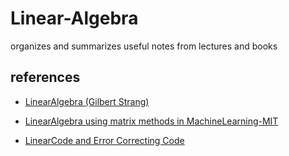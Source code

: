 # Linear-Algebra

organizes and summarizes useful notes from lectures and books

## references

- [LinearAlgebra (Gilbert Strang)](https://www.youtube.com/watch?v=7UJ4CFRGd-U&list=PL221E2BBF13BECF6C)

- [LinearAlgebra using matrix methods in MachineLearning-MIT](https://www.youtube.com/playlist?list=PLUl4u3cNGP63oMNUHXqIUcrkS2PivhN3k)

- [LinearCode and Error Correcting Code ](https://www.youtube.com/watch?v=eixCGqdlGxQ&list=PLJHszsWbB6hqkOyFCQOAlQtfzC1G9sf2_)
